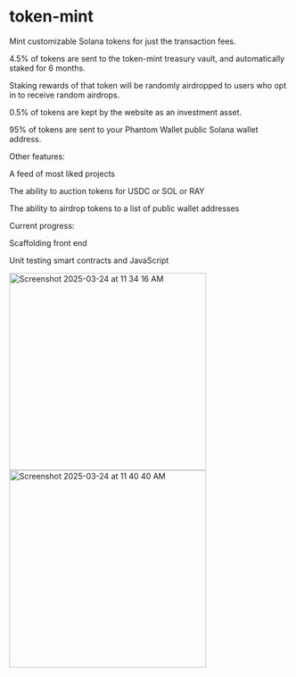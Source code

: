 # token-mint

Mint customizable Solana tokens for just the transaction fees.

4.5% of tokens are sent to the token-mint treasury vault, and automatically staked for 6 months.

Staking rewards of that token will be randomly airdropped to users who opt in to receive random airdrops.

0.5% of tokens are kept by the website as an investment asset.

95% of tokens are sent to your Phantom Wallet public Solana wallet address.

Other features:

A feed of most liked projects

The ability to auction tokens for USDC or SOL or RAY

The ability to airdrop tokens to a list of public wallet addresses

Current progress:

Scaffolding front end

Unit testing smart contracts and JavaScript

<img width="353" alt="Screenshot 2025-03-24 at 11 34 16 AM" src="https://github.com/user-attachments/assets/00d8c81d-9c3a-48be-b761-287397135e72" />
<img width="353" alt="Screenshot 2025-03-24 at 11 40 40 AM" src="https://github.com/user-attachments/assets/0d68bc7a-fda5-4e26-a4b4-4989febb2502" />

